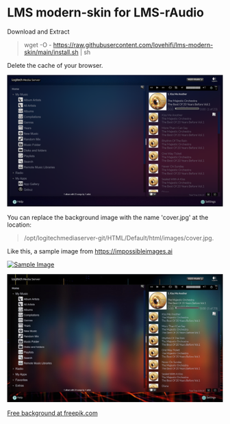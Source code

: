 # LMS modern-skin for LMS-rAudio
Download and Extract
> wget -O - https://raw.githubusercontent.com/lovehifi/lms-modern-skin/main/install.sh | sh
>
>
Delete the cache of your browser.

![Screenshot](LMS-skin.png)

You can replace the background image with the name 'cover.jpg' at the location:
>
> /opt/logitechmediaserver-git/HTML/Default/html/images/cover.jpg.
>
Like this, a sample image from https://impossibleimages.ai
>
[![Sample Image](https://cdn.impossibleimages.ai/wp-content/uploads/2023/04/25130515/background-image-generators.jpg)](https://cdn.impossibleimages.ai/wp-content/uploads/2023/04/25130515/background-image-generators.jpg)

>
![Screenshot](LMS-skin-2.jpg)


[Free background at freepik.com](https://www.freepik.com/search?format=search&page=2&query=equalizer+wave+background)
